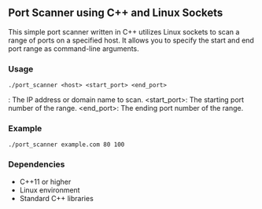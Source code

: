 ## Port Scanner using C++ and Linux Sockets
This simple port scanner written in C++ utilizes Linux sockets to scan a range of ports on a specified host. It allows you to specify the start and end port range as command-line arguments.
### Usage
```
./port_scanner <host> <start_port> <end_port>
```
<host>: The IP address or domain name to scan.
<start_port>: The starting port number of the range.
<end_port>: The ending port number of the range.


### Example
```
./port_scanner example.com 80 100
```

### Dependencies
- C++11 or higher
- Linux environment
- Standard C++ libraries
